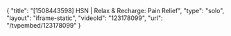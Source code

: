 {
    "title": "[1508443598] HSN | Relax & Recharge: Pain Relief",
    "type": "solo",
    "layout": "iframe-static",
    "videoId": "123178099",
    "url": "\/tvpembed\/123178099"
}